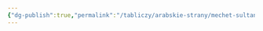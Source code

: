 ```yaml
---
{"dg-publish":true,"permalink":"/tabliczy/arabskie-strany/mechet-sultanahmet/","dgPassFrontmatter":true}
---
```



